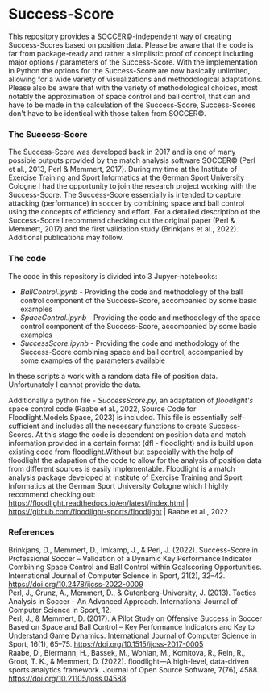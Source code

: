 # Success-Score

This repository provides a SOCCER©-independent way of creating Success-Scores based on position data. Please be aware that the code is far from package-ready and rather a simplistic proof of concept including major options / parameters of the Success-Score. With the implementation in Python the options for the Success-Score are now basically unlimited, allowing for a wide variety of visualizations and methodological adaptations. <br>
Please also be aware that with the variety of methodological choices, most notably the approximation of space control and ball control, that can and have to be made in the calculation of the Success-Score, Success-Scores don't have to be identical with those taken from SOCCER©.

### The Success-Score
The Success-Score was developed back in 2017 and is one of many possible outputs provided by the match analysis software SOCCER© (Perl et al., 2013, Perl & Memmert, 2017). During my time at the Institute of Exercise Training and Sport Informatics at the German Sport University Cologne I had the opportunity to join the research project working with the Success-Score. The Success-Score essentially is intended to capture attacking (performance) in soccer by combining space and ball control using the concepts of efficiency and effort. For a detailed description of the Success-Score I recommend checking out the original paper (Perl & Memmert, 2017) and the first validation study (Brinkjans et al., 2022). Additional publications may follow. <br>

### The code
The code in this repository is divided into 3 Jupyer-notebooks:

+ *BallControl.ipynb* - Providing the code and methodology of the ball control component of the Success-Score, accompanied by some basic examples
+ *SpaceControl.ipynb* - Providing the code and methodology of the space control component of the Success-Score, accompanied by some basic examples
+ *SuccessScore.ipynb* - Providing the code and methodology of the Success-Score combining space and ball control, accompanied by some examples of the parameters available

In these scripts a work with a random data file of position data. Unfortunately I cannot provide the data. <br>

Additionally  a python file - *SuccessScore.py*, an adaptation of *floodlight's* space control code (Raabe et al., 2022, Source Code for Floodlight.Models.Space, 2023) is included. This file is essentially self-sufficient and includes all the necessary  functions to create Success-Scores. At this stage the code is dependent on position data and match information provided in a certain format (dfl - floodlight) and is build upon existing code from floodlight.Without but especially with the help of floodlight the adapation of the code to allow for the analysis of position data from different sources is easily implementable. Floodlight is a match analysis package developed at Institute of Exercise Training and Sport Informatics at the German Sport University Cologne which I highly recommend checking out: https://floodlight.readthedocs.io/en/latest/index.html | https://github.com/floodlight-sports/floodlight | Raabe et al., 2022 <br>

### References 
Brinkjans, D., Memmert, D., Imkamp, J., & Perl, J. (2022). Success-Score in Professional Soccer – Validation of a Dynamic Key Performance Indicator Combining Space Control and Ball Control within Goalscoring Opportunities. International Journal of Computer Science in Sport, 21(2), 32–42. https://doi.org/10.2478/ijcss-2022-0009 <br>
Perl, J., Grunz, A., Memmert, D., & Gutenberg-University, J. (2013). Tactics Analysis in Soccer – An Advanced Approach. International Journal of Computer Science in Sport, 12. <br>
Perl, J., & Memmert, D. (2017). A Pilot Study on Offensive Success in Soccer Based on Space and Ball Control – Key Performance Indicators and Key to Understand Game Dynamics. International Journal of Computer Science in Sport, 16(1), 65–75. https://doi.org/10.1515/ijcss-2017-0005 <br>
Raabe, D., Biermann, H., Bassek, M., Wohlan, M., Komitova, R., Rein, R., Groot, T. K., & Memmert, D. (2022). floodlight—A high-level, data-driven sports analytics framework. Journal of Open Source Software, 7(76), 4588. https://doi.org/10.21105/joss.04588 <br>
